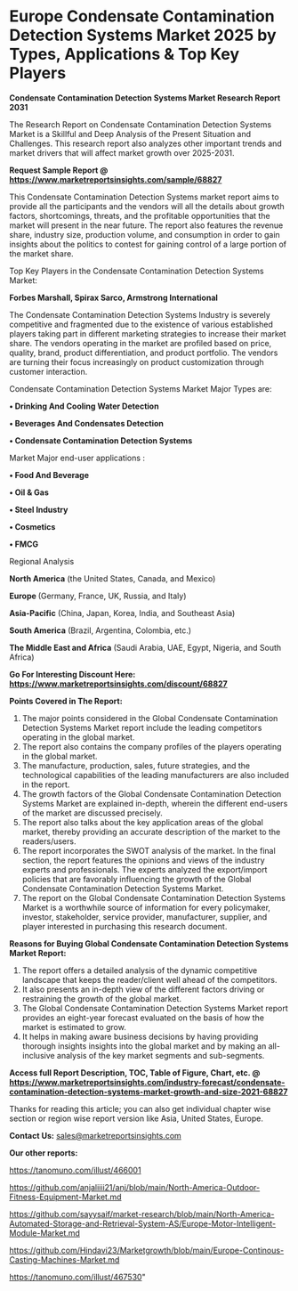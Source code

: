 # Europe Condensate Contamination Detection Systems Market 2025 by Types, Applications & Top Key Players

<strong>Condensate Contamination Detection Systems Market Research Report 2031</strong>

The Research Report on Condensate Contamination Detection Systems Market is a Skillful and Deep Analysis of the Present Situation and Challenges. This research report also analyzes other important trends and market drivers that will affect market growth over 2025-2031.

<strong>Request Sample Report @ <a href=https://www.marketreportsinsights.com/sample/68827>https://www.marketreportsinsights.com/sample/68827</a></strong>

This Condensate Contamination Detection Systems market report aims to provide all the participants and the vendors will all the details about growth factors, shortcomings, threats, and the profitable opportunities that the market will present in the near future. The report also features the revenue share, industry size, production volume, and consumption in order to gain insights about the politics to contest for gaining control of a large portion of the market share.

Top Key Players in the Condensate Contamination Detection Systems Market:

<strong>Forbes Marshall, Spirax Sarco, Armstrong International</strong>

The Condensate Contamination Detection Systems Industry is severely competitive and fragmented due to the existence of various established players taking part in different marketing strategies to increase their market share. The vendors operating in the market are profiled based on price, quality, brand, product differentiation, and product portfolio. The vendors are turning their focus increasingly on product customization through customer interaction.

Condensate Contamination Detection Systems Market Major Types are:

<strong>• Drinking And Cooling Water Detection

• Beverages And Condensates Detection

• Condensate Contamination Detection Systems</strong>

Market Major end-user applications :

<strong>• Food And Beverage

• Oil & Gas

• Steel Industry

• Cosmetics

• FMCG</strong>

Regional Analysis

</u><strong><b>North America</b></strong> (the United States, Canada, and Mexico)

<strong><b>Europe </b></strong>(Germany, France, UK, Russia, and Italy)

<strong><b>Asia-Pacific</b></strong> (China, Japan, Korea, India, and Southeast Asia)

<strong><b>South America</b></strong> (Brazil, Argentina, Colombia, etc.)

<strong><b>The Middle East and Africa</b></strong> (Saudi Arabia, UAE, Egypt, Nigeria, and South Africa)

<strong>Go For Interesting Discount Here: <a href=https://www.marketreportsinsights.com/discount/68827>https://www.marketreportsinsights.com/discount/68827</a></strong>

<strong>Points Covered in The Report:</strong>
<ol>
  <li>The major points considered in the Global Condensate Contamination Detection Systems Market report include the leading competitors operating in the global market.</li>
  <li>The report also contains the company profiles of the players operating in the global market.</li>
  <li>The manufacture, production, sales, future strategies, and the technological capabilities of the leading manufacturers are also included in the report.</li>
  <li>The growth factors of the Global Condensate Contamination Detection Systems Market are explained in-depth, wherein the different end-users of the market are discussed precisely.</li>
  <li>The report also talks about the key application areas of the global market, thereby providing an accurate description of the market to the readers/users.</li>
  <li>The report incorporates the SWOT analysis of the market. In the final section, the report features the opinions and views of the industry experts and professionals. The experts analyzed the export/import policies that are favorably influencing the growth of the Global Condensate Contamination Detection Systems Market.</li>
  <li>The report on the Global Condensate Contamination Detection Systems Market is a worthwhile source of information for every policymaker, investor, stakeholder, service provider, manufacturer, supplier, and player interested in purchasing this research document.</li>
</ol>
<strong>Reasons for Buying Global Condensate Contamination Detection Systems Market Report:</strong>

<ol>
  <li>The report offers a detailed analysis of the dynamic competitive landscape that keeps the reader/client well ahead of the competitors.</li>
  <li>It also presents an in-depth view of the different factors driving or restraining the growth of the global market.</li>
  <li>The Global Condensate Contamination Detection Systems Market report provides an eight-year forecast evaluated on the basis of how the market is estimated to grow.</li>
  <li>It helps in making aware business decisions by having providing thorough insights insights into the global market and by making an all-inclusive analysis of the key market segments and sub-segments.</li>
</ol>
<strong>Access full Report Description, TOC, Table of Figure, Chart, etc. @ <a href=https://www.marketreportsinsights.com/industry-forecast/condensate-contamination-detection-systems-market-growth-and-size-2021-68827>https://www.marketreportsinsights.com/industry-forecast/condensate-contamination-detection-systems-market-growth-and-size-2021-68827</a></strong>


Thanks for reading this article; you can also get individual chapter wise section or region wise report version like Asia, United States, Europe.

<strong>Contact Us:</strong>
sales@marketreportsinsights.com

<strong>Our other reports:</strong>

<a href=https://tanomuno.com/illust/466001>https://tanomuno.com/illust/466001</a>

<a href=https://github.com/anjaliiii21/anj/blob/main/North-America-Outdoor-Fitness-Equipment-Market.md>https://github.com/anjaliiii21/anj/blob/main/North-America-Outdoor-Fitness-Equipment-Market.md</a>

<a href=https://github.com/sayysaif/market-research/blob/main/North-America-Automated-Storage-and-Retrieval-System-AS/Europe-Motor-Intelligent-Module-Market.md>https://github.com/sayysaif/market-research/blob/main/North-America-Automated-Storage-and-Retrieval-System-AS/Europe-Motor-Intelligent-Module-Market.md</a>

<a href=https://github.com/Hindavi23/Marketgrowth/blob/main/Europe-Continous-Casting-Machines-Market.md>https://github.com/Hindavi23/Marketgrowth/blob/main/Europe-Continous-Casting-Machines-Market.md</a>

<a href=https://tanomuno.com/illust/467530>https://tanomuno.com/illust/467530</a>"
